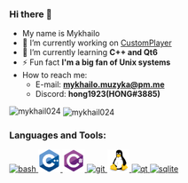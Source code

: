 ### Hi there 👋

- My name is Mykhailo
- 🔭 I’m currently working on [CustomPlayer](https://github.com/Mykhail024/CustomPlayer)
- 🌱 I’m currently learning **C++ and Qt6**
- ⚡ Fun fact **I'm a big fan of Unix systems**
- How to reach me:
  - E-mail: **mykhailo.muzyka@pm.me**
  - Discord: **hong1923(HONG#3885)**

<p><img align="left" src="https://github-readme-stats.vercel.app/api/top-langs?username=mykhail024&show_icons=true&theme=dark&locale=en&layout=compact" alt="mykhail024" /></p>

<p>&nbsp;<img align="center" src="https://github-readme-stats.vercel.app/api?username=mykhail024&show_icons=true&theme=dark&locale=en" alt="mykhail024" /></p>

<h3 align="left">Languages and Tools:</h3>
<p align="left"> <a href="https://www.gnu.org/software/bash/" target="_blank" rel="noreferrer"> <img src="https://www.vectorlogo.zone/logos/gnu_bash/gnu_bash-icon.svg" alt="bash" width="40" height="40"/> </a> <a href="https://www.w3schools.com/cpp/" target="_blank" rel="noreferrer"> <img src="https://raw.githubusercontent.com/devicons/devicon/master/icons/cplusplus/cplusplus-original.svg" alt="cplusplus" width="40" height="40"/> </a> <a href="https://www.w3schools.com/cs/" target="_blank" rel="noreferrer"> <img src="https://raw.githubusercontent.com/devicons/devicon/master/icons/csharp/csharp-original.svg" alt="csharp" width="40" height="40"/> </a> <a href="https://git-scm.com/" target="_blank" rel="noreferrer"> <img src="https://www.vectorlogo.zone/logos/git-scm/git-scm-icon.svg" alt="git" width="40" height="40"/> </a> <a href="https://www.linux.org/" target="_blank" rel="noreferrer"> <img src="https://raw.githubusercontent.com/devicons/devicon/master/icons/linux/linux-original.svg" alt="linux" width="40" height="40"/> </a> <a href="https://www.qt.io/" target="_blank" rel="noreferrer"> <img src="https://upload.wikimedia.org/wikipedia/commons/0/0b/Qt_logo_2016.svg" alt="qt" width="40" height="40"/> </a> <a href="https://www.sqlite.org/" target="_blank" rel="noreferrer"> <img src="https://www.vectorlogo.zone/logos/sqlite/sqlite-icon.svg" alt="sqlite" width="40" height="40"/> </a> </p>
